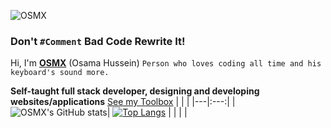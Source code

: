 ![OSMX](https://github.com/itsosmx/itsosmx/assets/49457438/e07f3a46-98f0-4407-9299-eac986cd0519)

### Don't `#Comment` Bad Code Rewrite It!
Hi, I'm **[OSMX](https://www.osmx.me/)** (Osama Hussein) `Person who loves coding all time and his keyboard's sound more.`

**Self-taught full stack developer, designing and developing websites/applications**
[See my Toolbox](https://osmx.me/toolbox)
|   |     |
|---|:---:|
|![OSMX's GitHub stats](https://github-readme-stats.vercel.app/api?username=itsosmx&theme=dark&show_icons=true)| [![Top Langs](https://github-readme-stats.vercel.app/api/top-langs/?username=itsosmx&layout=compact&theme=dark)](https://github.com/anuraghazra/github-readme-stats) |
|   |     |
<!---
itsosmx/itsosmx is a ✨ special ✨ repository because its `README.md` (this file) appears on your GitHub profile.
You can click the Preview link to take a look at your changes.
--->
